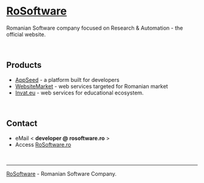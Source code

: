 # [RoSoftware](https://rosoftware.ro/)

Romanian Software company focused on Research & Automation  - the official website. 

<br />

## Products

- [AppSeed](https://appseed.us) - a platform built for developers
- [WebsiteMarket](https://websitemarket.ro) - web services targeted for Romanian market
- [Invat.eu](https://invat.eu) - web services for educational ecosystem. 

<br />

## Contact

- eMail < **developer @ rosoftware.ro** > 
- Access [RoSoftware.ro](https://rosoftware.ro) 

<br />

---
[RoSoftware](https://rosoftware.ro/) - Romanian Software Company. 
